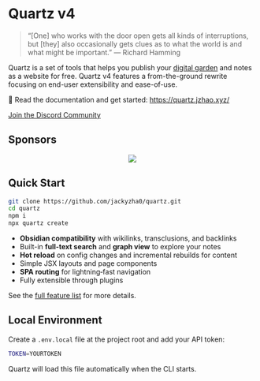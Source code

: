 # Quartz v4

> “[One] who works with the door open gets all kinds of interruptions, but [they] also occasionally gets clues as to what the world is and what might be important.” — Richard Hamming

Quartz is a set of tools that helps you publish your [digital garden](https://jzhao.xyz/posts/networked-thought) and notes as a website for free.
Quartz v4 features a from-the-ground rewrite focusing on end-user extensibility and ease-of-use.

🔗 Read the documentation and get started: https://quartz.jzhao.xyz/

[Join the Discord Community](https://discord.gg/cRFFHYye7t)

## Sponsors

  <p align="center">
    <a href="https://github.com/sponsors/jackyzha0">
      <img src="https://cdn.jsdelivr.net/gh/jackyzha0/jackyzha0/sponsorkit/sponsors.svg" />
    </a>
  </p>

## Quick Start

```bash
git clone https://github.com/jackyzha0/quartz.git
cd quartz
npm i
npx quartz create
```

- **Obsidian compatibility** with wikilinks, transclusions, and backlinks
- Built-in **full-text search** and **graph view** to explore your notes
- **Hot reload** on config changes and incremental rebuilds for content
- Simple JSX layouts and page components
- **SPA routing** for lightning‑fast navigation
- Fully extensible through plugins

See the [full feature list](docs/features/) for more details.

## Local Environment

Create a `.env.local` file at the project root and add your API token:

```bash
TOKEN=YOURTOKEN
```

Quartz will load this file automatically when the CLI starts.
